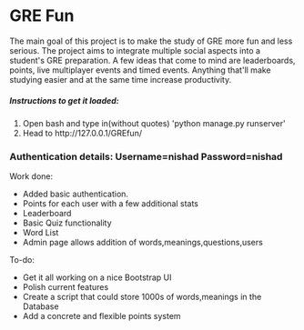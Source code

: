 <h1>GRE Fun</h1>
<p>The main goal of this project is to make the study of GRE more fun and less serious. The project aims to integrate multiple social aspects into a student's GRE preparation. A few ideas that come to mind are leaderboards, points, live multiplayer events and timed events. Anything that'll make studying easier and at the same time increase productivity.</p>
<h5>Instructions to get it loaded:</h5>
<ol>
<li>Open bash and type in(without quotes) 'python manage.py runserver'</li>
<li>Head to http://127.0.0.1/GREfun/</li> 
</ol>
<h3>Authentication details: Username=nishad Password=nishad</h3>


<p>Work done:</p>
<ul>
<li>Added basic authentication.</li>
<li>Points for each user with a few additional stats</li>
<li>Leaderboard</li>
<li>Basic Quiz functionality</li>
<li>Word List</li>
<li>Admin page allows addition of words,meanings,questions,users</li>
</ul>
<p>To-do:</p>
<ul>
<li>Get it all working on a nice Bootstrap UI </li>
<li>Polish current features </li>
<li>Create a script that could store 1000s of words,meanings in the Database</li>
<li>Add a concrete and flexible points system</li>
</ul>